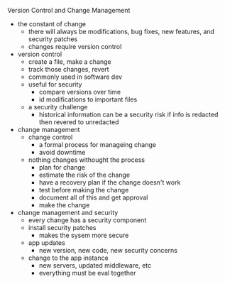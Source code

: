 Version Control and Change Management 

* the constant of change
	* there will always be modifications, bug fixes, new features, and security patches 
	* changes require version control
* version control
	* create a file, make a change
	* track those changes, revert
	* commonly used in software dev
	* useful for security 
		* compare versions over time 
		* id modifications to important files 
	* a security challenge
		* historical information can be a security risk if info is redacted then revered to unredacted 
* change management 
	* change control 
		* a formal process for manageing change
		* avoid downtime 
	* nothing changes withought the process
		* plan for change
		* estimate the risk of the change
		* have a recovery plan if the change doesn't work
		* test before making the change 
		* document all of this and get approval 
		* make the change
* change management and security
	* every change has a security component 
	* install security patches 
		* makes the sysem more secure 
	* app updates
		* new version, new code, new security concerns 
	* change to the app instance 
		* new servers, updated middleware, etc
		* everything must be eval together 